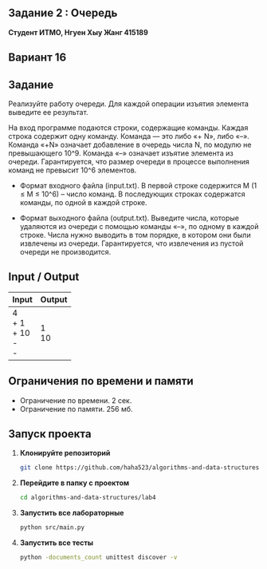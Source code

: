 ## Задание 2 : Очередь 


**Студент ИТМО,  Нгуен Хыу Жанг  415189**  

## Вариант 16

## Задание

Реализуйте работу очереди. Для каждой операции изъятия элемента выведите ее результат.

На вход программе подаются строки, содержащие команды. Каждая строка содержит одну команду. Команда — это либо «+ N», либо «–». Команда «+N» означает добавление в очередь числа N, по модулю не превышающего 10^9. Команда «–» означает изъятие элемента из очереди. Гарантируется, что размер очереди в процессе выполнения команд не превысит 10^6 элементов.

- Формат входного файла (input.txt). В первой строке содержится M (1 ≤ M ≤ 10^6) – число команд. В последующих строках содержатся команды, по одной в каждой строке.

- Формат выходного файла (output.txt). Выведите числа, которые удаляются из очереди с помощью команды «–», по одному в каждой строке. Числа нужно выводить в том порядке, в котором они были извлечены из очереди. Гарантируется, что извлечения из пустой очереди не производится.

  
## Input / Output 

| Input                           | Output          |   
|---------------------------------|-----------------|
| 4<br/>+ 1<br/>+ 10<br/>-<br/>-  | 1<br/>10        |


## Ограничения по времени и памяти

- Ограничение по времени. 2 сек.
- Ограничение по памяти. 256 мб.


## Запуск проекта
1. **Клонируйте репозиторий**
   ```bash
   git clone https://github.com/haha523/algorithms-and-data-structures.git
   ```
2. **Перейдите в папку с проектом**
   ```bash
   cd algorithms-and-data-structures/lab4
   ```
3. **Запустить все лабораторные**
    ```bash
   python src/main.py
   ```
4. **Запустить все тесты**
    ```bash
   python -documents_count unittest discover -v
   ```


